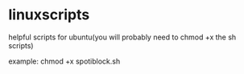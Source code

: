 # linuxscripts
helpful scripts for ubuntu(you will probably need to chmod +x the sh scripts)

example: chmod +x spotiblock.sh
